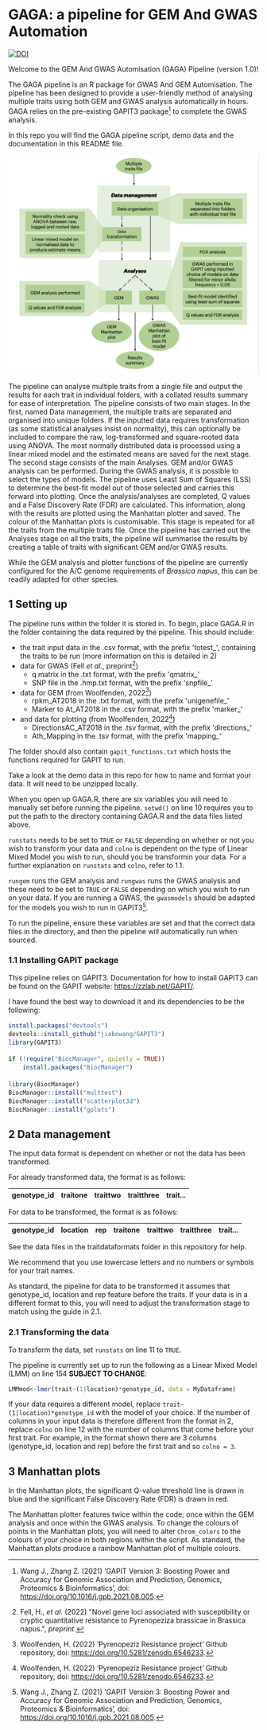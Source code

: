 # GAGA: a pipeline for GEM And GWAS Automation

[![DOI](https://zenodo.org/badge/512807075.svg)](https://zenodo.org/badge/latestdoi/512807075)

Welcome to the GEM And GWAS Automisation (GAGA) Pipeline (version 1.0)!

The GAGA pipeline is an R package for GWAS And GEM Automisation. The pipeline has been designed to provide a user-friendly method of analysing multiple traits using both GEM and GWAS analysis automatically in hours. GAGA relies on the pre-existing GAPIT3 package[^Wang] to complete the GWAS analysis. 

In this repo you will find the  GAGA pipeline script, demo data and the documentation in this README file.

![alt text](https://github.com/bsnichols/GAGA/blob/main/pipeline_flowchart.png "Flowchart")

The pipeline can analyse multiple traits from a single file and output the results for each trait in individual folders, with a collated results summary for ease of interpretation. The pipeline consists of two main stages. In the first, named Data management, the multiple traits are separated and organised into unique folders. If the inputted data requires transformation (as some statistical analyses insist on normality), this can optionally be included to compare the raw, log-transformed and square-rooted data using ANOVA. The most normally distributed data is processed using a linear mixed model and the estimated means are saved for the next stage. The second stage consists of the main Analyses. GEM and/or GWAS analysis can be performed. During the GWAS analysis, it is possible to select the types of models. The pipeline uses Least Sum of Squares (LSS) to determine the best-fit model out of those selected and carries this forward into plotting. Once the analysis/analyses are completed, Q values and a False Discovery Rate (FDR) are calculated. This information, along with the results are plotted using the Manhattan plotter and saved. The colour of the Manhattan plots is customisable. This stage is repeated for all the traits from the multiple traits file. Once the pipeline has carried out the Analyses stage on all the traits, the pipeline will summarise the results by creating a table of traits with significant GEM and/or GWAS results.

While the GEM analysis and plotter functions of the pipeline are currently configured for the A/C genome requirements of *Brassica napus*, this can be readily adapted for other species.

## 1 Setting up

The pipeline runs within the folder it is stored in. To begin, place GAGA.R in the folder containing the data required by the pipeline. This should include:

- the trait input data in the .csv format, with the prefix 'totest_', containing the traits to be run (more information on this is detailed in 2)
- data for GWAS (Fell *et al.*, preprint[^Fell])
    * q matrix in the .txt format, with the prefix 'qmatrix_'
    * SNP file in the .hmp.txt format, with the prefix 'snpfile_'
- data for GEM (from Woolfenden, 2022[^Woolfenden])
    * rpkm_AT2018 in the .txt format, with the prefix 'unigenefile_'
    * Marker to At_AT2018 in the .csv format, with the prefix 'marker_'
- and data for plotting (from Woolfenden, 2022[^Woolfenden])
    * DirectionsAC_AT2018 in the .tsv format, with the prefix 'directions_'
    * Ath_Mapping in the .tsv format, with the prefix 'mapping_'

The folder should also contain ```gapit_functions.txt``` which hosts the functions required for GAPIT to run.

Take a look at the demo data in this repo for how to name and format your data. It will need to be unzipped locally.

When you open up GAGA.R, there are six variables you will need to manually set before running the pipeline. ```setwd()``` on line 10 requires you to put the path to the directory containing GAGA.R and the data files listed above. 

```runstats``` needs to be set to ```TRUE``` or ```FALSE``` depending on whether or not you wish to transform your data and ```colno``` is dependent on the type of Linear Mixed Model you wish to run, should you be transformin your data. For a further explanation on ```runstats``` and ```colno```, refer to 1.1.

```rungem``` runs the GEM analysis and ```rungwas``` runs the GWAS analysis and these need to be set to ```TRUE``` or ```FALSE``` depending on which you wish to run on your data. If you are running a GWAS, the ```gwasmodels``` should be adapted for the models you wish to run in GAPIT3[^Wang].

To run the pipeline, ensure these variables are set and that the correct data files in the directory, and then the pipeline will automatically run when sourced.

### 1.1 Installing GAPIT package

This pipeline relies on GAPIT3. Documentation for how to install GAPIT3 can be found on the GAPIT website: https://zzlab.net/GAPIT/.

I have found the best way to download it and its dependencies to be the following:

```R
install.packages("devtools")
devtools::install_github("jiabowang/GAPIT3")
library(GAPIT3)

if (!require("BiocManager", quietly = TRUE))
    install.packages("BiocManager")

library(BiocManager)
BiocManager::install("multtest")
BiocManager::install("scatterplot3d")
BiocManager::install("gplots")
```

## 2 Data management

The input data format is dependent on whether or not the data has been transformed. 

For already transformed data, the format is as follows:

| genotype_id | traitone | traittwo | traitthree | trait... |
|-|-|-|-|-|

For data to be transformed, the format is as follows:

| genotype_id | location | rep | traitone | traittwo | traitthree | trait... |
|-|-|-|-|-|-|-|

See the data files in the traitdataformats folder in this repository for help.

We recommend that you use lowercase letters and no numbers or symbols for your trait names.

As standard, the pipeline for data to be transformed it assumes that genotype_id, location and rep feature before the traits. If your data is in a different format to this, you will need to adjust the transformation stage to match using the guide in 2.1.

### 2.1 Transforming the data

To transform the data, set ```runstats``` on line 11 to ```TRUE```. 

The pipeline is currently set up to run the following as a Linear Mixed Model (LMM) on line 154 __SUBJECT TO CHANGE__: 

```R
LMMmod<-lmer(trait~(1|location)*genotype_id, data = MyDataframe)
```

If your data requires a different model, replace ```trait~(1|location)*genotype_id``` with the model of your choice. If the number of columns in your input data is therefore different from the format in 2, replace ```colno``` on line 12 with the number of columns that come before your first trait. For example, in the format shown there are 3 columns (genotype_id, location and rep) before the first trait and so ```colno = 3```.

## 3 Manhattan plots

In the Manhattan plots, the significant Q-value threshold line is drawn in blue and the significant False Discovery Rate (FDR) is drawn in red.

The Manhattan plotter features twice within the code; once within the GEM analysis and once within the GWAS analysis. To change the colours of points in the Manhattan plots, you will need to alter ```Chrom_colors``` to the colours of your choice in both regions within the script. As standard, the Manhattan plots produce a rainbow Manhattan plot of multiple colours. 

[^Fell]: Fell, H., *et al.* (2022) "Novel gene loci associated with susceptibility or cryptic quantitative resistance to Pyrenopeziza brassicae in Brassica napus.", *preprint*.
[^Wang]: Wang J., Zhang Z. (2021) ‘GAPIT Version 3: Boosting Power and Accuracy for Genomic Association and Prediction, Genomics, Proteomics & Bioinformatics’, doi: https://doi.org/10.1016/j.gpb.2021.08.005.
[^Woolfenden]: Woolfenden, H. (2022) ‘Pyrenopeziz Resistance project’ Github repository, doi: https://doi.org/10.5281/zenodo.6546233.

